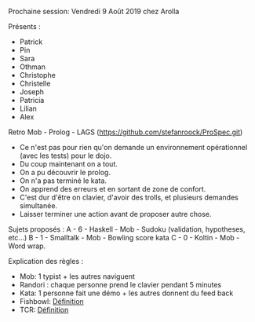 Prochaine session: Vendredi 9 Août 2019 chez Arolla

Présents :
- Patrick
- Pin
- Sara
- Othman
- Christophe
- Christelle
- Joseph
- Patricia
- Lilian
- Alex

Retro Mob - Prolog - LAGS (https://github.com/stefanroock/ProSpec.git)
- Ce n'est pas pour rien qu'on demande un environnement opérationnel (avec les tests) pour le dojo.
- Du coup maintenant on a tout.
- On a pu découvrir le prolog.
- On n'a pas terminé le kata.
- On apprend des erreurs et en sortant de zone de confort.
- C'est dur d'être on clavier, d'avoir des trolls, et plusieurs demandes simultanée.
- Laisser terminer une action avant de proposer autre chose.

Sujets proposés :
A - 6 - Haskell - Mob - Sudoku (validation, hypotheses, etc...)
B - 1 - Smalltalk - Mob - Bowling score kata
C - 0 - Koltin - Mob - Word wrap.


Explication des règles :
* Mob: 1 typist + les autres naviguent
* Randori : chaque personne prend le clavier pendant 5 minutes
* Kata: 1 personne fait une démo + les autres donnent du feed back
* Fishbowl: [Définition](https://en.wikipedia.org/wiki/Fishbowl_(conversation))
* TCR: [Définition](https://medium.com/@kentbeck_7670/test-commit-revert-870bbd756864)


